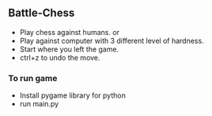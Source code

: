 ## Battle-Chess
- Play chess against humans. or
- Play against computer with 3 different level of hardness.
- Start where you left the game.
- ctrl+z to undo the move.

### To run game
-   Install pygame library for python
-   run main<span>.py</span>
